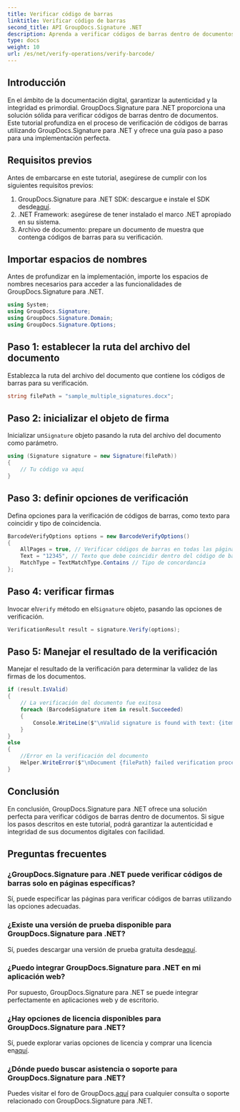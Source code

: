 ```yaml
---
title: Verificar código de barras
linktitle: Verificar código de barras
second_title: API GroupDocs.Signature .NET
description: Aprenda a verificar códigos de barras dentro de documentos usando GroupDocs.Signature para .NET. Siga nuestro tutorial paso a paso para una implementación perfecta.
type: docs
weight: 10
url: /es/net/verify-operations/verify-barcode/
---
```

## Introducción
En el ámbito de la documentación digital, garantizar la autenticidad y la integridad es primordial. GroupDocs.Signature para .NET proporciona una solución sólida para verificar códigos de barras dentro de documentos. Este tutorial profundiza en el proceso de verificación de códigos de barras utilizando GroupDocs.Signature para .NET y ofrece una guía paso a paso para una implementación perfecta.
## Requisitos previos
Antes de embarcarse en este tutorial, asegúrese de cumplir con los siguientes requisitos previos:
1.  GroupDocs.Signature para .NET SDK: descargue e instale el SDK desde[aquí](https://releases.groupdocs.com/signature/net/).
2. .NET Framework: asegúrese de tener instalado el marco .NET apropiado en su sistema.
3. Archivo de documento: prepare un documento de muestra que contenga códigos de barras para su verificación.

## Importar espacios de nombres
Antes de profundizar en la implementación, importe los espacios de nombres necesarios para acceder a las funcionalidades de GroupDocs.Signature para .NET.
```csharp
using System;
using GroupDocs.Signature;
using GroupDocs.Signature.Domain;
using GroupDocs.Signature.Options;
```
## Paso 1: establecer la ruta del archivo del documento
Establezca la ruta del archivo del documento que contiene los códigos de barras para su verificación.
```csharp
string filePath = "sample_multiple_signatures.docx";
```
## Paso 2: inicializar el objeto de firma
 Inicializar un`Signature` objeto pasando la ruta del archivo del documento como parámetro.
```csharp
using (Signature signature = new Signature(filePath))
{
    // Tu código va aquí
}
```
## Paso 3: definir opciones de verificación
Defina opciones para la verificación de códigos de barras, como texto para coincidir y tipo de coincidencia.
```csharp
BarcodeVerifyOptions options = new BarcodeVerifyOptions()
{
    AllPages = true, // Verificar códigos de barras en todas las páginas
    Text = "12345", // Texto que debe coincidir dentro del código de barras
    MatchType = TextMatchType.Contains // Tipo de concordancia
};
```
## Paso 4: verificar firmas
 Invocar el`Verify` método en el`Signature` objeto, pasando las opciones de verificación.
```csharp
VerificationResult result = signature.Verify(options);
```
## Paso 5: Manejar el resultado de la verificación
Manejar el resultado de la verificación para determinar la validez de las firmas de los documentos.
```csharp
if (result.IsValid)
{
    // La verificación del documento fue exitosa
    foreach (BarcodeSignature item in result.Succeeded)
    {
        Console.WriteLine($"\nValid signature is found with text: {item.Text} and type: {item.EncodeType.TypeName}.");
    }
}
else
{
    //Error en la verificación del documento
    Helper.WriteError($"\nDocument {filePath} failed verification process.");
}
```

## Conclusión
En conclusión, GroupDocs.Signature para .NET ofrece una solución perfecta para verificar códigos de barras dentro de documentos. Si sigue los pasos descritos en este tutorial, podrá garantizar la autenticidad e integridad de sus documentos digitales con facilidad.
## Preguntas frecuentes
### ¿GroupDocs.Signature para .NET puede verificar códigos de barras solo en páginas específicas?
Sí, puede especificar las páginas para verificar códigos de barras utilizando las opciones adecuadas.
### ¿Existe una versión de prueba disponible para GroupDocs.Signature para .NET?
 Sí, puedes descargar una versión de prueba gratuita desde[aquí](https://releases.groupdocs.com/).
### ¿Puedo integrar GroupDocs.Signature para .NET en mi aplicación web?
Por supuesto, GroupDocs.Signature para .NET se puede integrar perfectamente en aplicaciones web y de escritorio.
### ¿Hay opciones de licencia disponibles para GroupDocs.Signature para .NET?
 Sí, puede explorar varias opciones de licencia y comprar una licencia en[aquí](https://purchase.groupdocs.com/buy).
### ¿Dónde puedo buscar asistencia o soporte para GroupDocs.Signature para .NET?
 Puedes visitar el foro de GroupDocs.[aquí](https://forum.groupdocs.com/c/signature/13) para cualquier consulta o soporte relacionado con GroupDocs.Signature para .NET.
